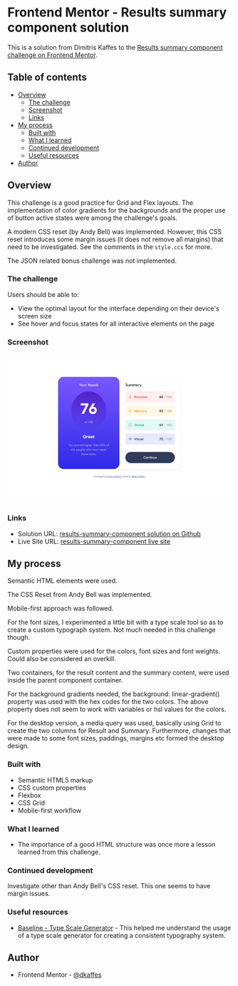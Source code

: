 # Frontend Mentor - Results summary component solution

This is a solution from Dimitris Kaffes to the [Results summary component challenge on Frontend Mentor](https://www.frontendmentor.io/challenges/results-summary-component-CE_K6s0maV).

## Table of contents

- [Overview](#overview)
  - [The challenge](#the-challenge)
  - [Screenshot](#screenshot)
  - [Links](#links)
- [My process](#my-process)
  - [Built with](#built-with)
  - [What I learned](#what-i-learned)
  - [Continued development](#continued-development)
  - [Useful resources](#useful-resources)
- [Author](#author)

## Overview

This challenge is a good practice for Grid and Flex layouts. The implementation of color gradients for the backgrounds and the proper use of button active states were among the challenge's goals.

A modern CSS reset (by Andy Bell) was implemented. However, this CSS reset introduces some margin issues (it does not remove all margins) that need to be investigated. See the comments in the `style.ccs` for more.

The JSON related bonus challenge was not implemented.

### The challenge

Users should be able to:

- View the optimal layout for the interface depending on their device's screen size
- See hover and focus states for all interactive elements on the page

### Screenshot

![Screenshot of the solution](./assets/images/screenshot-solution.jpg)

### Links

- Solution URL: [results-summary-component solution on Github](https://github.com/dkaffes/results-summary-component)
- Live Site URL: [results-summary-component live site](https://dkaffes.github.io/results-summary-component/)

## My process

Semantic HTML elements were used.

The CSS Reset from Andy Bell was implemented.

Mobile-first approach was followed.

For the font sizes, I experimented a little bit with a type scale tool so as to create a custom typograph system. Not much needed in this challenge though.

Custom properties were used for the colors, font sizes and font weights. Could also be considered an overkill.

Two containers, for the result content and the summary content, were used inside the parent component container.

For the background gradients needed, the background: linear-gradient() property was used with the hex codes for the two colors. The above property does not seem to work with variables or hsl values for the colors.

For the desktop version, a media query was used, basically using Grid to create the two columns for Result and Summary. Furthermore, changes that were made to some font sizes, paddings, margins etc formed the desktop design.

### Built with

- Semantic HTML5 markup
- CSS custom properties
- Flexbox
- CSS Grid
- Mobile-first workflow

### What I learned

- The importance of a good HTML structure was once more a lesson learned from this challenge.

### Continued development

Investigate other than Andy Bell's CSS reset. This one seems to have margin issues.

### Useful resources

- [Baseline - Type Scale Generator](https://baseline.is/tools/type-scale-generator/) - This helped me understand the usage of a type scale generator for creating a consistent typography system.

## Author

- Frontend Mentor - [@dkaffes](https://www.frontendmentor.io/profile/dkaffes)
